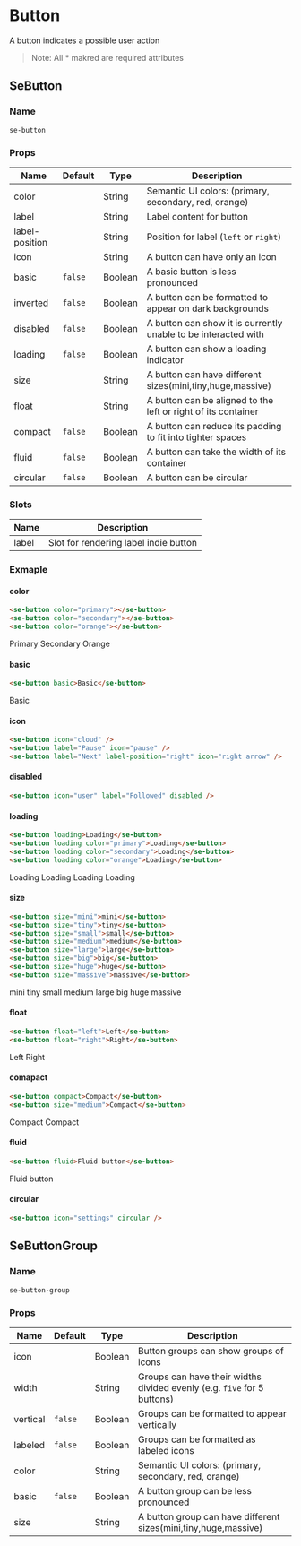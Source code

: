 # Button

A button indicates a possible user action

> Note: All * makred are required attributes

## SeButton
### Name
`se-button`
### Props
| Name           | Default | Type    | Description                                                    |
| -------------- | ------- | ------- | -------------------------------------------------------------- |
| color          |         | String  | Semantic UI colors: (primary, secondary, red, orange)          |
| label          |         | String  | Label content for button                                       |
| label-position |         | String  | Position for label (`left` or `right`)                         |
| icon           |         | String  | A button can have only an icon                                 |
| basic          | `false` | Boolean | A basic button is less pronounced                              |
| inverted       | `false` | Boolean | A button can be formatted to appear on dark backgrounds        |
| disabled       | `false` | Boolean | A button can show it is currently unable to be interacted with |
| loading        | `false` | Boolean | A button can show a loading indicator                          |
| size           |         | String  | A button can have different sizes(mini,tiny,huge,massive)      |
| float          |         | String  | A button can be aligned to the left or right of its container  |
| compact        | `false` | Boolean | A button can reduce its padding to fit into tighter spaces     |
| fluid          | `false` | Boolean | A button can take the width of its container                   |
| circular       | `false` | Boolean | A button can be circular                                       |

### Slots
| Name  | Description                           |
| ----- | ------------------------------------- |
| label | Slot for rendering label indie button |

### Exmaple

#### color
```html
<se-button color="primary"></se-button>
<se-button color="secondary"></se-button>
<se-button color="orange"></se-button>
```
<se-button color="primary">Primary</se-button>
<se-button color="secondary">Secondary</se-button>
<se-button color="orange">Orange</se-button>

#### basic
```html
<se-button basic>Basic</se-button>
```
<se-button basic>Basic</se-button>

#### icon
```html
<se-button icon="cloud" />
<se-button label="Pause" icon="pause" />
<se-button label="Next" label-position="right" icon="right arrow" />
```
<se-button icon="cloud" />
<se-button label="Pause" icon="pause" />
<se-button label="Next" label-position="right" icon="right arrow" />

#### disabled
```html
<se-button icon="user" label="Followed" disabled />
```
<se-button icon="user" label="Followed" disabled />

#### loading
```html
<se-button loading>Loading</se-button>
<se-button loading color="primary">Loading</se-button>
<se-button loading color="secondary">Loading</se-button>
<se-button loading color="orange">Loading</se-button>
``` 
<se-button loading>Loading</se-button>
<se-button loading color="primary">Loading</se-button>
<se-button loading color="secondary">Loading</se-button>
<se-button loading color="orange">Loading</se-button>

#### size
```html
<se-button size="mini">mini</se-button>
<se-button size="tiny">tiny</se-button>
<se-button size="small">small</se-button>
<se-button size="medium">medium</se-button>
<se-button size="large">large</se-button>
<se-button size="big">big</se-button>
<se-button size="huge">huge</se-button>
<se-button size="massive">massive</se-button>
```
<se-button size="mini">mini</se-button>
<se-button size="tiny">tiny</se-button>
<se-button size="small">small</se-button>
<se-button size="medium">medium</se-button>
<se-button size="large">large</se-button>
<se-button size="big">big</se-button>
<se-button size="huge">huge</se-button>
<se-button size="massive">massive</se-button>

#### float
```html
<se-button float="left">Left</se-button>
<se-button float="right">Right</se-button>
```
<se-button float="left">Left</se-button>
<se-button float="right">Right</se-button>
<br/>

#### comapact
```html
<se-button compact>Compact</se-button>
<se-button size="medium">Compact</se-button>
```
<se-button compact>Compact</se-button>
<se-button size="medium">Compact</se-button>

#### fluid
```html
<se-button fluid>Fluid button</se-button>
```
<se-button fluid>Fluid button</se-button>

#### circular
```html
<se-button icon="settings" circular />
```
<se-button icon="settings" circular />


## SeButtonGroup
### Name
`se-button-group`
### Props
| Name     | Default | Type    | Description                                                             |
| -------- | ------- | ------- | ----------------------------------------------------------------------- |
| icon     |         | Boolean | Button groups can show groups of icons                                  |
| width    |         | String  | Groups can have their widths divided evenly (e.g. `five` for 5 buttons) |
| vertical | `false` | Boolean | Groups can be formatted to appear vertically                            |
| labeled  | `false` | Boolean | Groups can be formatted as labeled icons                                |
| color    |         | String  | Semantic UI colors: (primary, secondary, red, orange)                   |
| basic    | `false` | Boolean | A button group can be less pronounced                                   |
| size     |         | String  | A button group can have different sizes(mini,tiny,huge,massive)         |

<style lang="styl">
@import '~semantic-ui-css/semantic.css';
</style>
